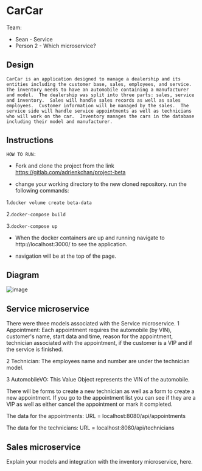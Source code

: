 # CarCar

Team:

* Sean - Service
* Person 2 - Which microservice?

## Design
    CarCar is an application designed to manage a dealership and its entities including the customer base, sales, employees, and service.  The inventory needs to have an automobile containing a manufacturer and model.  The dealership was split into three parts: sales, service and inventory.  Sales will handle sales records as well as sales employees.  Customer information will be managed by the sales.  The service side will handle service appointments as well as technicians who will work on the car.  Inventory manages the cars in the database including their model and manufacturer.

## Instructions
    HOW TO RUN:
- Fork and clone the project from the link https://gitlab.com/adrienkchan/project-beta

- change your working directory to the new cloned repository.
run the following commands:

1.```docker volume create beta-data```

2.```docker-compose build```

3.```docker-compose up```

 - When the docker containers are up and running navigate to http://localhost:3000/ to see the application.

 - navigation will be at the top of the page.


## Diagram

![image](image.png)



## Service microservice

There were three models associated with the Service microservice.
1 Appointment:
    Each appointment requires the automobile (by VIN), customer's name, start data and time, reason for the appointment, technician associated with the appointment, if the customer is a VIP and if the service is finished.

2 Technician:
    The employees name and number are under the technician model.

3 AutomobileVO:
    This Value Object represents the VIN of the automobile.

There will be forms to create a new technician as well as a form to create a new appointment.  If you go to the appointment list you can see if they are a VIP as well as either cancel the appointment or mark it completed.

The data for the appointments:
    URL = localhost:8080/api/appointments

The data for the technicians:
    URL = localhost:8080/api/technicians



## Sales microservice

Explain your models and integration with the inventory
microservice, here.
